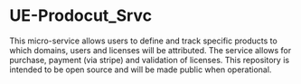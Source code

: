 # UE-Prodocut_Srvc
This micro-service allows users to define and track specific products to which domains, users and licenses will be attributed. The service allows for purchase, payment (via stripe) and validation of licenses.  This repository is intended to be open source and will be made public when operational.
